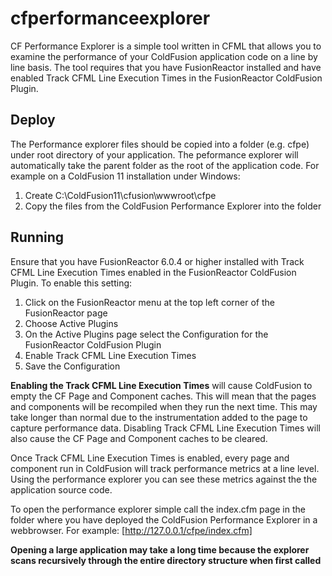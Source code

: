 # cfperformanceexplorer

CF Performance Explorer is a simple tool written in CFML that allows you to examine the performance of your ColdFusion application code on a line by line basis. The tool requires that you have FusionReactor installed and have enabled Track CFML Line Execution Times in the FusionReactor ColdFusion Plugin.

## Deploy

The Performance explorer files should be copied into a folder (e.g. cfpe) under root directory of your application. The peformance explorer will automatically take the parent folder as the root of the application code. For example on a ColdFusion 11 installation under Windows:
1. Create C:\ColdFusion11\cfusion\wwwroot\cfpe
2. Copy the files from the ColdFusion Performance Explorer into the folder

## Running

Ensure that you have FusionReactor 6.0.4 or higher installed with Track CFML Line Execution Times enabled in the FusionReactor ColdFusion Plugin. To enable this setting:

1. Click on the FusionReactor menu at the top left corner of the FusionReactor page
2. Choose Active Plugins
3. On the Active Plugins page select the Configuration for the FusionReactor ColdFusion Plugin
4. Enable Track CFML Line Execution Times
5. Save the Configuration

**Enabling the Track CFML Line Execution Times** will cause ColdFusion to empty the CF Page and Component caches. This will mean that the pages and components will be recompiled when they run the next time. This may take longer than normal due to the instrumentation added to the page to capture performance data. Disabling Track CFML Line Execution Times will also cause the CF Page and Component caches to be cleared.

Once Track CFML Line Execution Times is enabled, every page and component run in ColdFusion will track performance metrics at a line level. Using the performance explorer you can see these metrics against the the application source code.

To open the performance explorer simple call the index.cfm page in the folder where you have deployed the ColdFusion Performance Explorer in a webbrowser. For example: [http://127.0.0.1/cfpe/index.cfm]

**Opening a large application may take a long time because the explorer scans recursively through the entire directory structure when first called**






